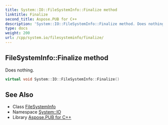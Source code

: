 ```yaml
---
title: System::IO::FileSystemInfo::Finalize method
linktitle: Finalize
second_title: Aspose.PUB for C++
description: 'System::IO::FileSystemInfo::Finalize method. Does nothing in C++.'
type: docs
weight: 200
url: /cpp/system.io/filesysteminfo/finalize/
---
```

## FileSystemInfo::Finalize method


Does nothing.

```cpp
virtual void System::IO::FileSystemInfo::Finalize()
```

## See Also

* Class [FileSystemInfo](../)
* Namespace [System::IO](../../)
* Library [Aspose.PUB for C++](../../../)
